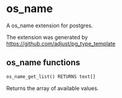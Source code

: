 # os_name

A os_name extension for postgres.

The extension was generated by https://github.com/adjust/pg_type_template

## os_name functions

```sql
os_name_get_list() RETURNS text[]
```

Returns the array of available values.

